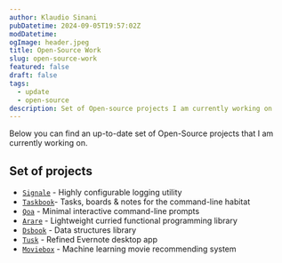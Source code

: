 ```yaml
---
author: Klaudio Sinani
pubDatetime: 2024-09-05T19:57:02Z
modDatetime:
ogImage: header.jpeg
title: Open-Source Work
slug: open-source-work
featured: false
draft: false
tags:
  - update
  - open-source
description: Set of Open-source projects I am currently working on
---
```


Below you can find an up-to-date set of Open-Source projects that I am currently working on.

## Set of projects

- [`Signale`](https://github.com/klaudiosinani/signale) - Highly configurable logging utility
- [`Taskbook`](https://github.com/klaudiosinani/taskbook)- Tasks, boards & notes for the command-line habitat
- [`Qoa`](https://github.com/klaudiosinani/qoa) - Minimal interactive command-line prompts
- [`Arare`](https://github.com/klaudiosinani/arare) - Lightweight curried functional programming library
- [`Dsbook`](https://github.com/klaudiosinani/dsbook) - Data structures library
- [`Tusk`](https://github.com/klaudiosinani/qoa) - Refined Evernote desktop app
- [`Moviebox`](https://github.com/klaudiosinani/qoa) - Machine learning movie recommending system
